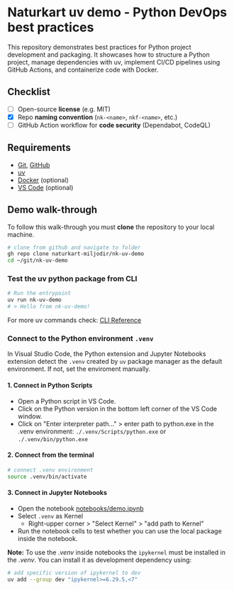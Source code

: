 # Naturkart uv demo - Python DevOps best practices

This repository demonstrates best practices for Python project development and packaging. It showcases how to structure a Python project, manage dependencies with uv, implement CI/CD pipelines using GitHub Actions, and containerize code with Docker.

## Checklist

- [ ] Open-source **license** (e.g. MIT)
- [x] Repo **naming convention** (`nk-<name>`, `nkf-<name>`, etc.)
- [ ] GitHub Action workflow for **code security** (Dependabot, CodeQL)

## Requirements

- [Git](https://git-scm.com/book/en/v2/Getting-Started-Installing-Git), [GitHub](https://github.com/)
- [uv](https://docs.astral.sh/uv/getting-started/installation/)
- [Docker](https://docs.docker.com/engine/install/) (optional)
- [VS Code](https://code.visualstudio.com/) (optional)

## Demo walk-through

To follow this walk-through you must  **clone** the repository to your local machine.

```bash
# clone from github and navigate to folder
gh repo clone naturkart-miljodir/nk-uv-demo
cd ~/git/nk-uv-demo
```

### **Test** the uv python package from CLI

```bash
# Run the entrypoint
uv run nk-uv-demo
# > Hello from nk-uv-demo!
```

For more uv commands check: [CLI Reference](https://docs.astral.sh/uv/reference/cli/)

### **Connect** to the Python environment `.venv`

In Visual Studio Code, the Python extension and Jupyter Notebooks extension detect the `.venv` created by `uv` package manager as the default environment. If not, set the enviroment manually. 

#### 1. Connect in Python Scripts

- Open a Python script in VS Code.
- Click on the Python version in the bottom left corner of the VS Code window.
- Click on "Enter interpreter path..." > enter path to python.exe in the .venv environment: `./.venv/Scripts/python.exe` or `./.venv/bin/python.exe`

#### 2. Connect from the terminal

```bash
# connect .venv environment
source .venv/bin/activate
```

#### 3. Connect in Jupyter Notebooks

- Open the notebook [notebooks/demo.ipynb](./notebooks/demo.ipynb)
- Select `.venv` as Kernel
    - Right-upper corner > "Select Kernel" > "add path to Kernel"
- Run the notebook cells to test whether you can use the local package inside the notebook. 

**Note:** To use the *.venv* inside notebooks the `ipykernel` must be installed in the *.venv*. You can install it as development dependency using: 

```bash
# add specific version of ipykernel to dev
uv add --group dev "ipykernel>=6.29.5,<7"
```
  